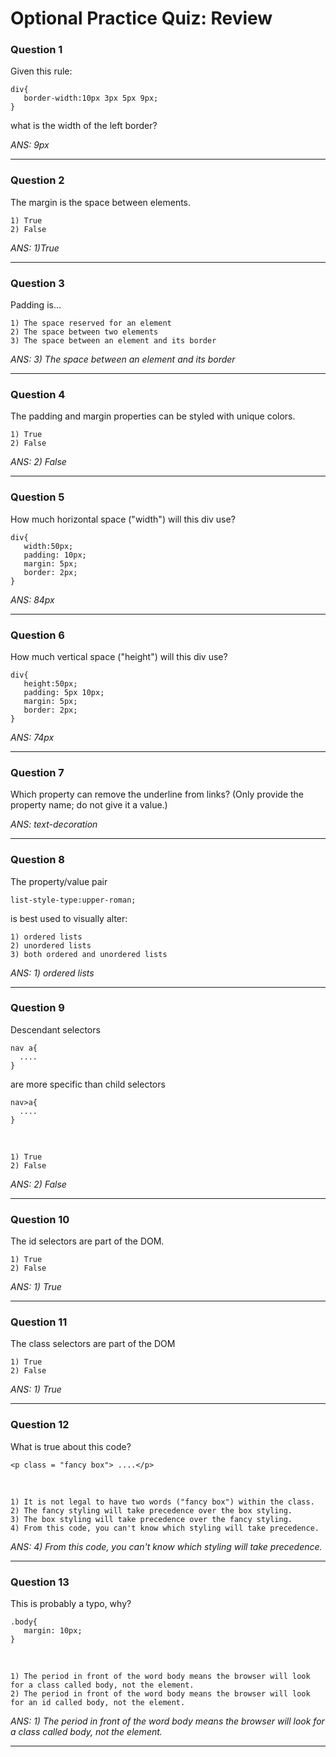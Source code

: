 # Optional Practice Quiz: Review

### Question 1
Given this rule:

    div{
       border-width:10px 3px 5px 9px;
    }

what is the width of the left border?

_ANS: 9px_<hr>

### Question 2
The margin is the space between elements.

    1) True
    2) False

_ANS: 1)True_<hr>

### Question 3
Padding is...

    1) The space reserved for an element
    2) The space between two elements
    3) The space between an element and its border

_ANS: 3) The space between an element and its border_<hr>

### Question 4
The padding and margin properties can be styled with unique colors.

    1) True
    2) False

_ANS: 2) False_<hr>

### Question 5
How much horizontal space ("width") will  this div use?

    div{
       width:50px;
       padding: 10px;
       margin: 5px;
       border: 2px;
    }

_ANS: 84px_<hr>

### Question 6
How much vertical space ("height") will  this div use?

    div{
       height:50px;
       padding: 5px 10px;
       margin: 5px;
       border: 2px;
    }

_ANS: 74px_<hr>                 

### Question 7
Which property can remove the underline from links? (Only provide the property name; do not give it a value.)

_ANS: text-decoration_<hr>

### Question 8
The property/value pair

    list-style-type:upper-roman;

is best used to visually alter:

    1) ordered lists
    2) unordered lists
    3) both ordered and unordered lists

_ANS: 1) ordered lists_<hr>
  
### Question 9
Descendant selectors  

    nav a{
      ....
    }

are more specific than child selectors

    nav>a{
      ....
    }
<br>

    1) True
    2) False

_ANS: 2) False_<hr>

### Question 10
The id selectors are part of the DOM.

    1) True
    2) False

_ANS: 1) True_<hr>

### Question 11
The class selectors are part of the DOM

    1) True
    2) False

_ANS: 1) True_<hr>

### Question 12
What is true about this code?

    <p class = "fancy box"> ....</p>
<br>

    1) It is not legal to have two words ("fancy box") within the class.
    2) The fancy styling will take precedence over the box styling.
    3) The box styling will take precedence over the fancy styling.
    4) From this code, you can't know which styling will take precedence. 
    
_ANS: 4) From this code, you can't know which styling will take precedence._<hr>

### Question 13
This is probably a typo, why?

    .body{
       margin: 10px;
    }
<br>

    1) The period in front of the word body means the browser will look for a class called body, not the element.
    2) The period in front of the word body means the browser will look for an id called body, not the element.

_ANS: 1) The period in front of the word body means the browser will look for a class called body, not the element._<hr>
